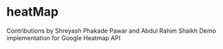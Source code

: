 # heatMap
Contributions by Shreyash Phakade Pawar and Abdul Rahim Shaikh
Demo implementation for Google Heatmap API

